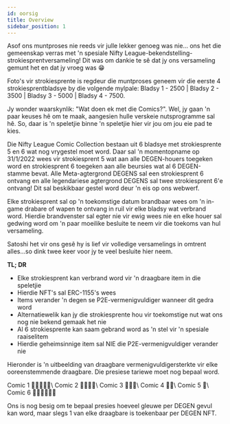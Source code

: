 ```yaml
---
id: oorsig
title: Overview
sidebar_position: 1
---
```


Asof ons muntproses nie reeds vir julle lekker genoeg was nie... ons het die gemeenskap verras met 'n spesiale Nifty League-bekendstelling-strokiesprentversameling! Dit was om dankie te sê dat jy ons versameling gemunt het en dat jy vroeg was 😁

Foto's vir strokiesprente is regdeur die muntproses geneem vir die eerste 4 strokiesprentbladsye by die volgende mylpale: Bladsy 1 - 2500 | Bladsy 2 - 3500 | Bladsy 3 - 5000 | Bladsy 4 - 7500.

Jy wonder waarskynlik: "Wat doen ek met die Comics?". Wel, jy gaan 'n paar keuses hê om te maak, aangesien hulle verskeie nutsprogramme sal hê. So, daar is 'n speletjie binne 'n speletjie hier vir jou om jou eie pad te kies.

Die Nifty League Comic Collection bestaan uit 6 bladsye met strokiesprente 5 en 6 wat nog vrygestel moet word. Daar sal 'n momentopname op 31/1/2022 wees vir strokiesprent 5 wat aan alle DEGEN-houers toegeken word en strokiesprent 6 toegeken aan alle beursies wat al 6 DEGEN-stamme bevat. Alle Meta-agtergrond DEGENS sal een strokiesprent 6 ontvang en alle legendariese agtergrond DEGENS sal twee strokiesprent 6'e ontvang! Dit sal beskikbaar gestel word deur 'n eis op ons webwerf.

Elke strokiesprent sal op 'n toekomstige datum brandbaar wees om 'n in-game drabare of wapen te ontvang in ruil vir elke bladsy wat verbrand word. Hierdie brandvenster sal egter nie vir ewig wees nie en elke houer sal gedwing word om 'n paar moeilike besluite te neem vir die toekoms van hul versameling.

Satoshi het vir ons gesê hy is lief vir volledige versamelings in omtrent alles…so dink twee keer voor jy te veel besluite hier neem.

**TL; DR**

- Elke strokiesprent kan verbrand word vir 'n draagbare item in die speletjie
- Hierdie NFT's sal ERC-1155's wees
- Items verander 'n degen se P2E-vermenigvuldiger wanneer dit gedra word
- Alternatiewelik kan jy die strokiesprente hou vir toekomstige nut wat ons nog nie bekend gemaak het nie
- Al 6 strokiesprente kan saam gebrand word as 'n stel vir 'n spesiale raaiselitem
- Hierdie geheimsinnige item sal NIE die P2E-vermenigvuldiger verander nie

Hieronder is 'n uitbeelding van draagbare vermenigvuldigersterkte vir elke ooreenstemmende draagbare. Die presiese tariewe moet nog bepaal word.

Comic 1 💪💪💪💪💪\ Comic 2 💪💪💪💪\ Comic 3 💪💪💪\ Comic 4 💪💪\ Comic 5 💪\ Comic 6 💪💪💪💪💪💪


Ons is nog besig om te bepaal presies hoeveel gleuwe per DEGEN gevul kan word, maar slegs 1 van elke draagbare is toekenbaar per DEGEN NFT. 
